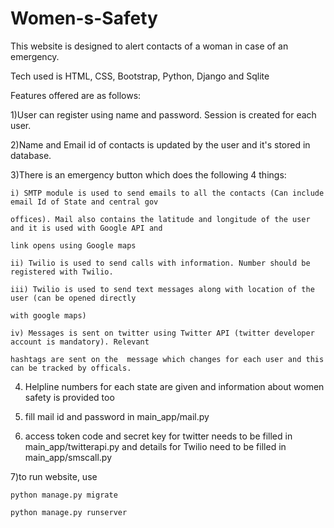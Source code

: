 # Women-s-Safety

This website is designed to alert contacts of a woman in case of an emergency. 

Tech used is HTML, CSS, Bootstrap, Python, Django and Sqlite

Features offered are as follows:

1)User can register using name and password. Session is created for each user.

2)Name and Email id of contacts is updated by the user and it's stored in database.

3)There is an emergency button which does the following 4 things:

    i) SMTP module is used to send emails to all the contacts (Can include email Id of State and central gov
    
    offices). Mail also contains the latitude and longitude of the user and it is used with Google API and 
    
    link opens using Google maps
    
    ii) Twilio is used to send calls with information. Number should be registered with Twilio.
    
    iii) Twilio is used to send text messages along with location of the user (can be opened directly 
    
    with google maps)
    
    iv) Messages is sent on twitter using Twitter API (twitter developer account is mandatory). Relevant 
    
    hashtags are sent on the  message which changes for each user and this can be tracked by officals.

4) Helpline numbers for each state are given and information about women safety is provided too

5) fill mail id and password in main_app/mail.py

6) access token code and secret key for twitter needs to be filled in main_app/twitterapi.py and 
   details for Twilio need to be filled in main_app/smscall.py

7)to run website, use

    python manage.py migrate

    python manage.py runserver
